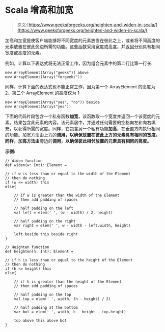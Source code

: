# Scala 增高和加宽

> 原文:[https://www.geeksforgeeks.org/heighten-and-widen-in-scala/](https://www.geeksforgeeks.org/heighten-and-widen-in-scala/)

加高和加宽是使客户端能够将不同宽度的元素放置在彼此之上，或者将不同高度的元素放置在彼此旁边所需的功能。这些函数采用宽度或高度，并返回分别具有相同宽度或高度的元素。

例如，计算以下表达式将无法正常工作，因为组合元素中的第二行比第一行长:

```
new ArrayElement(Array("geeks")) above 
new ArrayElement(Array("forgeeks"))

```

同样，计算下面的表达式也不能正常工作，因为第一个 ArrayElement 的高度为 2，第二个 ArrayElement 的高度仅为 1:

```
new ArrayElement(Array("yes", "no")) beside 
new ArrayElement(Array("yes"))

```

下面的代码片段包含一个私有函数**加宽**，该函数取一个宽度并返回一个该宽度的元素。结果包含此元素的内容，该元素居中，并通过任何需要的空格向左和向右填充，以获得所需的宽度。同样，它包含另一个私有功能**加高**，在垂直方向执行相同的功能。加宽方法由上方的**调用，以确保放置在彼此上方的元素具有相同的宽度。同样，加高方法由**旁边的**调用，以确保彼此相邻放置的元素具有相同的高度。**

**示例:**

```
// Widen function
def widen(w: Int): Element =

// if w is less than or equal to the width of the Element
// then do nothing
if (w <= width) this 
else{

    // if w is greater than the width of the Element
    // then add padding of spaces

    // half padding on the left
    val left = elem(' ', (w - width) / 2, height)

    // half padding on the right
    var right = elem(' ', w - width - left.width, height)

    left beside this beside right
}

// Heighten function
def heighten(h: Int): Element =

// if h is less than or equal to the height of the Element
// then do nothing
if (h <= height) this 
else{

    // if h is greater than the height of the Element
    // then add padding of spaces

    // half padding on the top
    val top = elem(' ', width, (h - height) / 2)

    // half padding at the bottom
    var bot = elem(' ', width, h - height - top.height)

    top above this above bot
}
```